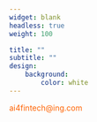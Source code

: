 ```yaml
---
widget: blank
headless: true
weight: 100

title: ""
subtitle: ""
design:
    background:
        color: white
---
```


<style>
    .footer {
        /* background: #FF6201; */
        width: 100%;
        height: 8%;
        bottom: 0px;
        left: 0px;
    }

    .email-box {
        width: 50%;
        float: left;
    }

    .email-box a:link, a:visited, a:hover, a:active {
        color: black;
        text-decoration: none;
        color: #FF6201;
    }

    .email-box i {
        vertical-align: middle;
        color: #FF6201;
    }

    .logo {
        width: 50%;
        float: left;
    }

    .logo img {
        float: right;
    }

    .logo i {
        float: right;
        margin-left: 2%;
        color: #FF6201;
    }
</style>

<div class="footer">
    <div class="email-box">
        <a href="mailto:ai4fintech@ing.com"> <i class="fas fa-envelope fa-2x" ></i>ai4fintech@ing.com </a>
    </div>
    <div class="logo">
        <a href="https://github.com/SERG-Delft/ai4fintech" target="_blank"><i class="fab fa-github fa-2x"></i></a>
        <a href="https://twitter.com/ai4fintech" target="_blank"><i class="fab fa-twitter fa-2x"></i></a>
    </div>
</div>
